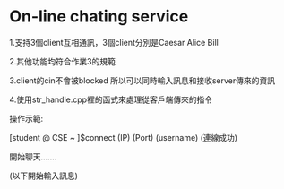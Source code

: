 # On-line chating service
1.支持3個client互相通訊，3個client分別是Caesar Alice Bill

2.其他功能均符合作業3的規範

3.client的cin不會被blocked 所以可以同時輸入訊息和接收server傳來的資訊

4.使用str_handle.cpp裡的函式來處理從客戶端傳來的指令

操作示範:

[student @ CSE ~ ]$connect (IP) (Port) (username)
(連線成功)

開始聊天.......

(以下開始輸入訊息)
